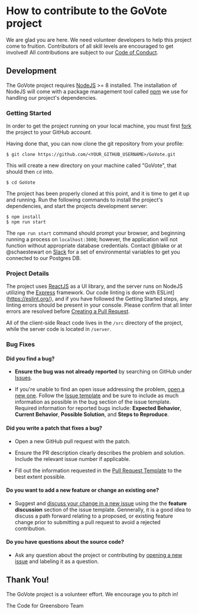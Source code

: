 # How to contribute to the GoVote project

We are glad you are here. We need volunteer developers to help this project come to fruition. Contributors of all skill levels are encouraged to get involved! All contributions are subject to our [Code of Conduct](./CODE_OF_CONDUCT.md).

## Development
The GoVote project requires [NodeJS](https://nodejs.org) >= 8 installed. The installation of NodeJS will come with a package management tool called [npm](https://www.npmjs.com/) we use for handling our project's dependencies.

### Getting Started
In order to get the project running on your local machine, you must first [fork](https://help.github.com/articles/fork-a-repo/) the project to your GitHub account.

Having done that, you can now clone the git repository from your profile:
```
$ git clone https://github.com/<YOUR_GITHUB_USERNAME>/GoVote.git
```

This will create a new directory on your machine called "GoVote", that should then `cd` into.
```
$ cd GoVote
```

The project has been properly cloned at this point, and it is time to get it up and running. Run the following commands to install the project's dependencies, and start the projects development server:
```
$ npm install
$ npm run start
```

The `npm run start` command should prompt your browser, and beginning running a process on `localhost:3000`; however, the application will not function without appropriate database credentials. Contact @blake or at @schaestewart on [Slack](http://slack.codeforgreensboro.org/) for a set of environmental variables to get you connected to our Postgres DB.

### Project Details
The project uses [ReactJS](https://reactjs.org/) as a UI library, and the server runs on NodeJS utilizing the [Express](https://expressjs.com/) framework. Our code linting is done with ESLint](https://eslint.org/), and if you have followed the Getting Started steps, any linting errors should be present in your console. Please confirm that all linter errors are resolved before [Creating a Pull Request](https://help.github.com/articles/creating-a-pull-request/).

All of the client-side React code lives in the `/src` directory of the project, while the server code is located in `/server`.

### Bug Fixes

#### **Did you find a bug?**

* **Ensure the bug was not already reported** by searching on GitHub under [Issues](https://github.com/codeforgso/GoVote/issues/new).

* If you're unable to find an open issue addressing the problem, [open a new one](https://github.com/codeforgso/GoVote/issues/new).
Follow the [Issue template](./ISSUE_TEMPLATE.md) and be sure to include as much information as possible in the bug section of the issue template. Required information for reported bugs include: **Expected Behavior**, **Current Behavior**, **Possible Solution**, and **Steps to Reproduce**.

#### **Did you write a patch that fixes a bug?**

* Open a new GitHub pull request with the patch.

* Ensure the PR description clearly describes the problem and solution. Include the relevant issue number if applicable.

* Fill out the information requested in the [Pull Request Template](./PULL_REQUEST_TEMPLATE.md) to the best extent possible.

#### **Do you want to add a new feature or change an existing one?**

* Suggest and [discuss your change in a new issue](https://github.com/codeforgso/GoVote/issues/new) using the the **feature discussion** section of the issue template. Gennerally, it is a good idea to discuss a path forward relating to a proposed, or existing feature change prior to submitting a pull request to avoid a rejected contribution.

#### **Do you have questions about the source code?**

* Ask any question about the project or contributing by [opening a new issue](https://github.com/codeforgso/GoVote/issues/new) and labeling it as a question.

## Thank You!
The GoVote project is a volunteer effort. We encourage you to pitch in!

The Code for Greensboro Team
